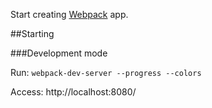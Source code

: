Start creating [Webpack](http://webpack.github.io/) app.


##Starting

###Development mode

Run: ` webpack-dev-server --progress --colors `

Access: http://localhost:8080/
